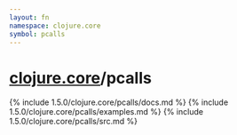 ```yaml
---
layout: fn
namespace: clojure.core
symbol: pcalls
---
```


# [clojure.core](../)/pcalls

{% include 1.5.0/clojure.core/pcalls/docs.md %}
{% include 1.5.0/clojure.core/pcalls/examples.md %}
{% include 1.5.0/clojure.core/pcalls/src.md %}

